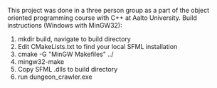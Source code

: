 This project was done in a three person group as a part of the object oriented programming course with C++ at Aalto University.
Build instructions (Windows with MinGW32):
1. mkdir build, navigate to build directory
2. Edit CMakeLists.txt to find your local SFML installation
3. cmake -G "MinGW Makefiles" ../
4. mingw32-make
5. Copy SFML .dlls to build directory
6. run dungeon_crawler.exe
